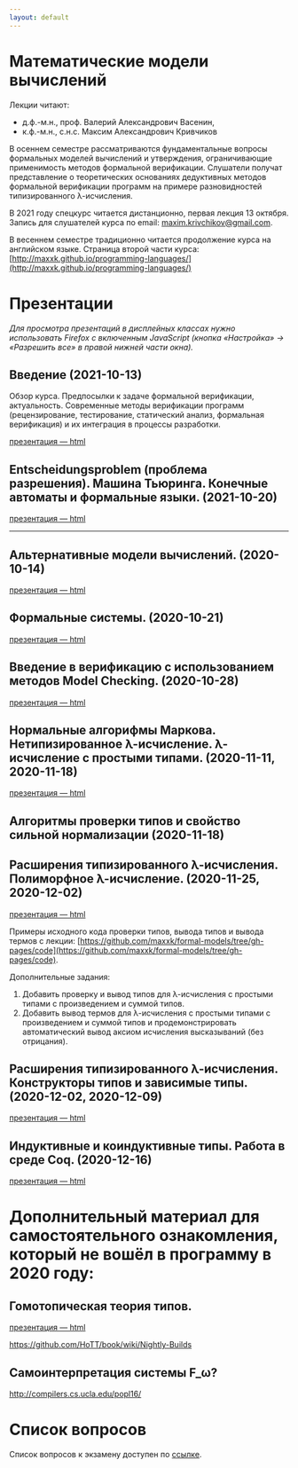 ```yaml
---
layout: default
---
```


# Математические модели вычислений

Лекции читают:

-  д.ф.-м.н., проф. Валерий Александрович Васенин,
-  к.ф.-м.н., с.н.с. Максим Александрович Кривчиков

В осеннем семестре рассматриваются фундаментальные вопросы формальных моделей вычислений и утверждения, ограничивающие применимость методов формальной верификации. Слушатели получат представление о теоретических основаниях дедуктивных методов формальной верификации программ на примере разновидностей типизированного λ-исчисления.

В 2021 году спецкурс читается дистанционно, первая лекция 13 октября. Запись для слушателей курса по email: [maxim.krivchikov@gmail.com](mailto:maxim.krivchikov@gmail.com).

В весеннем семестре традиционно читается продолжение курса на английском языке. Страница второй части курса: [http://maxxk.github.io/programming-languages/](http://maxxk.github.io/programming-languages/)

<!--# Даты зачётов

- вторник, 27 декабря, 13:00-15:00, ауд. 13-20
- четверг, 29 декабря, 10:00–13:00, ауд. 13-08 (по расписанию зачёта по практикуму на ЭВМ группы 312) -->

<!-- # Опрос по итогам курса
После того, как вы получите зачёт / оценку, пройдите анонимный опрос по ссылке: [https://goo.gl/forms/g8zRZxAsILnILrnL2](https://goo.gl/forms/g8zRZxAsILnILrnL2) -->

# Презентации
*Для просмотра презентаций в дисплейных классах нужно использовать Firefox с включенным JavaScript (кнопка «Настройка» → «Разрешить все» в правой нижней части окна).*

## Введение (2021-10-13)
Обзор курса. Предпосылки к задаче формальной верификации, актуальность. Современные методы верификации программ (рецензирование, тестирование, статический анализ, формальная верификация) и их интеграция в процессы разработки.

[презентация — html](presentations/01-Introduction.html)


## Entscheidungsproblem (проблема разрешения). Машина Тьюринга. Конечные автоматы и формальные языки. (2021-10-20)

[презентация — html](presentations/02-Entscheidungsproblem.html)

<hr/>


## Альтернативные модели вычислений. (2020-10-14)

[презентация — html](presentations/03-Alternate-models.html)


## Формальные системы. (2020-10-21)

[презентация — html](presentations/04-Logics.html)


## Введение в верификацию с использованием методов Model Checking. (2020-10-28)

[презентация — html](presentations/04-Model-Checking.html)




## Нормальные алгорифмы Маркова. Нетипизированное λ-исчисление. λ-исчисление с простыми типами. (2020-11-11, 2020-11-18)

[презентация — html](presentations/06-Markov-Refal-Lambda-calculus.html)

## Алгоритмы проверки типов и свойство сильной нормализации (2020-11-18)

## Расширения типизированного λ-исчисления. Полиморфное λ-исчисление. (2020-11-25, 2020-12-02)

[презентация — html](presentations/06-Lambda-cube.html)

Примеры исходного кода проверки типов, вывода типов и вывода термов с лекции: [https://github.com/maxxk/formal-models/tree/gh-pages/code](https://github.com/maxxk/formal-models/tree/gh-pages/code).

Дополнительные задания:

1. Добавить проверку и вывод типов для λ-исчисления с простыми типами с произведением и суммой типов.
2. Добавить вывод термов для λ-исчисления с простыми типами с произведением и суммой типов и продемонстрировать автоматический вывод аксиом исчисления высказываний (без отрицания).

## Расширения типизированного λ-исчисления. Конструкторы типов и зависимые типы. (2020-12-02, 2020-12-09)

[презентация — html](presentations/07-Dependent-types.html)

## Индуктивные и коиндуктивные типы. Работа в среде Coq.  (2020-12-16)

[презентация — html](presentations/08-Coq.html)


# Дополнительный материал для самостоятельного ознакомления, который не вошёл в программу в 2020 году:
## Гомотопическая теория типов.

[презентация — html](presentations/10-Homotopy-type-theory.html)

https://github.com/HoTT/book/wiki/Nightly-Builds

## Самоинтерпретация системы F_ω? 

http://compilers.cs.ucla.edu/popl16/

# Список вопросов
Список вопросов к экзамену доступен по [ссылке](questions).
